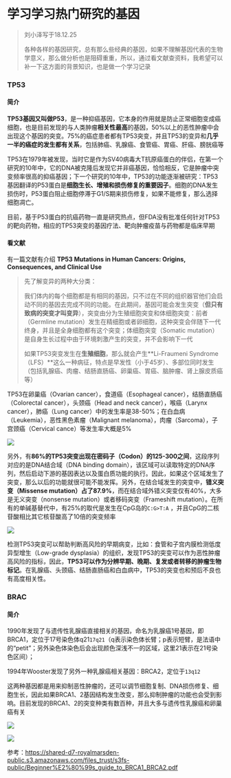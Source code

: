 # 学习学习热门研究的基因

> 刘小泽写于18.12.25
>
> 各种各样的基因研究，总有那么些经典的基因，如果不理解基因代表的生物学意义，那么做分析也是阻碍重重，所以，通过看文献查资料，我希望可以补一下这方面的背景知识，也是做一个学习记录

### TP53

#### 简介

**TP53基因又叫做P53**，是一种抑癌基因，它本身的作用就是防止正常细胞变成癌细胞，也是目前发现的与人类肿瘤**相关性最高**的基因，50%以上的恶性肿瘤中会出现这个基因的突变。75%的癌症患者都有TP53突变，并且TP53的变异和**几乎一半的癌症的发生都有关系**，包括肺癌、乳腺癌、食管癌、胃癌、肝癌、膀胱癌等

TP53在1979年被发现，当时它是作为SV40病毒大T抗原癌蛋白的伴侣，在第一个研究的10年中，它的DNA被克隆后发现它并非癌基因，恰恰相反，它是肿瘤中突变频率很高的抑癌基因；下一个研究的10年中，TP53的功能逐渐被研究：TP53基因翻译的P53蛋白是**细胞生长、增殖和损伤修复的重要因子**。细胞的DNA发生损伤时，P53蛋白阻止细胞停滞于G1/S期来损伤修复，如果不能修复，那么选择细胞凋亡。

目前，基于P53蛋白的抗癌药物一直是研究热点，但FDA没有批准任何针对TP53的靶向药物，相应的TP53突变的基因疗法、靶向肿瘤疫苗与药物都是临床早期

#### 看文献

有一篇文献有介绍 **TP53 Mutations in Human Cancers: Origins, Consequences, and Clinical Use**

> 先了解变异的两种大分类：
>
> 我们体内的每个细胞都是有相同的基因，只不过在不同的组织器官他们会启动不同的基因去完成不同的功能。在此期间，基因可能会发生突变（**但只有致病的突变才叫变异**），突变由分为生殖细胞突变和体细胞突变：前者（Germline mutation）发生在精细胞或者卵细胞，这种突变会伴随下一代终身，并且是全身细胞都有这个突变；体细胞突变（Somatic mutation）是自身生长过程中由于环境刺激产生的突变，并不会影响下一代
>
> 如果TP53突变发生在**生殖细胞**，那么就会产生**Li-Fraumeni Syndrome（LFS）**这么一种病征，特点是早发性（小于45岁）、多部位同时发生（包括乳腺癌、肉瘤、结肠直肠癌、卵巢癌、胃癌、脑肿瘤、肾上腺皮质癌等）

TP53在卵巢癌（Ovarian cancer），食道癌（Esophageal cancer），结肠直肠癌（Colorectal cancer），头颈癌（Head and neck cancer），喉癌（Larynx cancer），肺癌（Lung cancer）中的发生率是38-50%；在白血病（Leukemia），恶性黑色素瘤（Malignant melanoma），肉瘤（Sarcoma），子宫颈癌（Cervical cance）等发生率大概是5%

![](https://upload-images.jianshu.io/upload_images/9376801-4308c52050b64f82.png?imageMogr2/auto-orient/strip%7CimageView2/2/w/1240)

另外，有**86%的TP53突变出现在密码子（Codon）的125-300之间**，这段序列对应的是DNA结合域（DNA binding domain），该区域可以读取特定的DNA序列，然后启动下游的基因表达以及蛋白质功能的执行。因此，如果这个区域发生了突变，那么以后的功能就很可能不能发挥。另外，在结合域发生的突变中，**错义突变（Missense mutation）占了87.9%**，而在结合域外错义突变仅有40%，大多是无义突变（nonsense mutation）或者移码突变（Frameshift mutation）。在所有的单碱基替代中，有25%的取代是发生在CpG岛的`C:G>T:A` ，并且CpG的二核苷酸相比其它核苷酸高了10倍的突变频率

![](https://upload-images.jianshu.io/upload_images/9376801-bfba005701fb281f.png?imageMogr2/auto-orient/strip%7CimageView2/2/w/1240)

检测TP53突变可以帮助判断高风险的早期病变，比如：食管和子宫内膜检测低度异型增生（Low-grade dysplasia）的组织，发现TP53的突变可以作为恶性肿瘤高风险的指标，因此，**TP53可以作为分辨早期、晚期、复发或者转移的肿瘤生物标记**。在乳腺癌、头颈癌、结肠直肠癌和白血病中，TP53的突变也和预后不良也有高度相关性。

### BRAC

#### 简介

1990年发现了与遗传性乳腺癌直接相关的基因，命名为乳腺癌1号基因，即BRCA1，定位于17号染色体q21`17q21`（q表示染色体长臂；p表示短臂，是法语中的“petit”；另外染色体染色后会出现颜色深浅不一的区域，这里21表示在21号染色区间）；

1994年Wooster发现了另外一种乳腺癌相关基因：BRCA2，定位于`13q12` 

这两种基因都是用来抑制恶性肿瘤的，还可以调节细胞复制、DNA损伤修复、细胞生长，因此如果BRCA1、2基因结构发生改变，那么抑制肿瘤的功能也会受到影响。目前发现的BRCA1、2的突变种类有数百种，并且大多与遗传性乳腺癌和卵巢癌有关

![](https://upload-images.jianshu.io/upload_images/9376801-34763799c31d7d7b.png?imageMogr2/auto-orient/strip%7CimageView2/2/w/1240)

![](https://upload-images.jianshu.io/upload_images/9376801-0b35e2fb42acd1fa.png?imageMogr2/auto-orient/strip%7CimageView2/2/w/1240)

参考：https://shared-d7-royalmarsden-public.s3.amazonaws.com/files_trust/s3fs-public/Beginner%E2%80%99s_guide_to_BRCA1_BRCA2.pdf